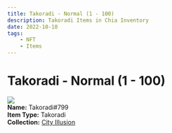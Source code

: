 ```yaml
---
title: Takoradi - Normal (1 - 100)
description: Takoradi Items in Chia Inventory
date: 2022-10-10
tags:
    - NFT
    - Items
---
```


# Takoradi - Normal (1 - 100)
<div class="item_thumbnail">
<img loading="lazy" src="https://c6lvpdnkzhybozfyqj5bawdx2bdwaohuvyssnpln4jiucv7q.arweave.net/F5dXja-rJ8BdkuIJ6EF_h30Ed_gOPSuJSa9beJRQVfw"><br/>
<div><strong>Name:</strong> Takoradi#799</div>
<div><strong>Item Type:</strong> Takoradi</div>
<div><strong>Collection:</strong> <a href="https://www.spacescan.io/xch/nft/collection/col1lend2dcn558km4wcwta4xnkfv3xpcmlp9kyt0m909emvfxechlyqdl5ndg">City Illusion</a></div>
</div>


